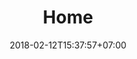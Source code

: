 ---
title: 'Home'
date: 2018-02-12T15:37:57+07:00
heroHeading: 'Tribe'
heroSubHeading: "Tribe is an ultimate team based in Galway, Ireland.
The club is open to all and represents the City of the Tribes in Mixed, Open and Women's divisions."
heroBackground: 'images/DSC_2698.jpg'
---